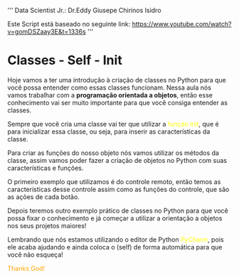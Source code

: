 '''
Data Scientist Jr.: Dr.Eddy Giusepe Chirinos Isidro

Este Script está baseado no seguinte link:
https://www.youtube.com/watch?v=gomDSZaay3E&t=1336s
'''

# Classes - Self - Init
Hoje vamos a ter uma introdução à criação de classes no Python para que você possa entender como
essas classes funcionam. Nessa aula nós vamos trabalhar com a **programação orientada a objetos**,
então esse conhecimento vai ser muito importante para que você consiga entender as classes.

Sempre que você cria uma classe vai ter que utilizar a <font color="yellow">função init</font>,
que é para inicializar essa classe, ou seja, para inserir as características da classe.

Para criar as funções do nosso objeto nós vamos utilizar os métodos da classe, assim vamos poder
fazer a criação de objetos no Python com suas características e funções.

O primeiro exemplo que utilizamos é do controle remoto, então temos as características desse controle
assim como as funções do controle, que são as ações de cada botão.

Depois teremos outro exemplo prático de classes no Python para que você possa fixar o conhecimento
e já começar a utilizar a orientação a objetos nos seus projetos maiores!

Lembrando que nós estamos utilizando o editor de Python <font color="yellow">PyCharm</font>,
pois ele acaba ajudando e ainda coloca o (self) de forma automática para que você não esqueça!


<font color="orange">Thanks God!</font> 
